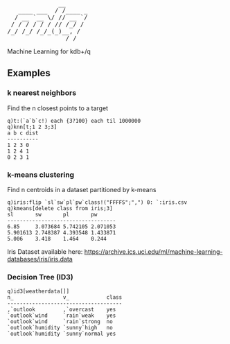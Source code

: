 <pre>
              __
   ____ ___  / /____ _
  / __ `__ \/ // __ `/
 / / / / / / // /_/ /
/_/ /_/ /_/_(_)__, /
                /_/
</pre>

Machine Learning for kdb+/q

## Examples

### k nearest neighbors

Find the n closest points to a target

    q)t:(`a`b`c!) each {3?100} each til 1000000
    q)knn[t;1 2 3;3]
    a b c dist
    ----------
    1 2 3 0
    1 2 4 1
    0 2 3 1

### k-means clustering

Find n centroids in a dataset partitioned by k-means

    q)iris:flip `sl`sw`pl`pw`class!("FFFFS";",") 0: `:iris.csv
    q)kmeans[delete class from iris;3]
    sl       sw       pl       pw
    -----------------------------------
    6.85     3.073684 5.742105 2.071053
    5.901613 2.748387 4.393548 1.433871
    5.006    3.418    1.464    0.244

Iris Dataset available here: https://archive.ics.uci.edu/ml/machine-learning-databases/iris/iris.data

### Decision Tree (ID3)

    q)id3[weatherdata[]]
    n_                v_            class
    -------------------------------------
    ,`outlook         ,`overcast    yes
    `outlook`wind     `rain`weak    yes
    `outlook`wind     `rain`strong  no
    `outlook`humidity `sunny`high   no
    `outlook`humidity `sunny`normal yes
